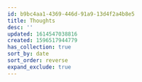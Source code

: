```yaml
---
id: b9bc4aa1-4369-446d-91a9-13d4f2a4b8e5
title: Thoughts
desc: ''
updated: 1614547038816
created: 1596517944779
has_collection: true
sort_by: date
sort_order: reverse
expand_exclude: true
---
```


